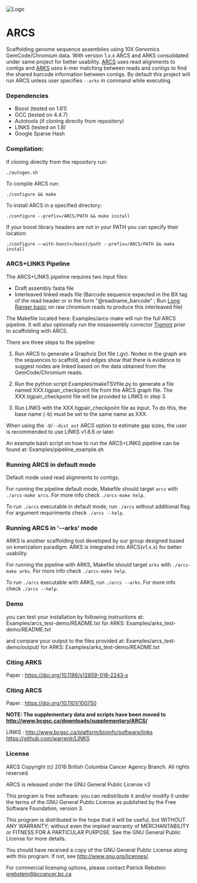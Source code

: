 ![Logo](https://github.com/bcgsc/arcs/blob/master/arcs-logo.png)

# ARCS

Scaffolding genome sequence assemblies using 10X Genomics GemCode/Chromium data. With version 1.x.x ARCS and ARKS consolidated under same project for better usability. [ARCS](https://doi.org/10.1101/100750) uses read alignments to contigs and [ARKS](https://doi.org/10.1186/s12859-018-2243-x) uses k-mer matching between reads and contigs to find the shared barcode information between contigs. By default this project will run ARCS unless user specifies `--arks` in command while executing.

### Dependencies
* Boost (tested on 1.61)
* GCC (tested on 4.4.7)
* Autotools (if cloning directly from repository) 
* LINKS (tested on 1.8)
* Google Sparse Hash

### Compilation:
If cloning directly from the repository run:
```
./autogen.sh
```
To compile ARCS run:
```
./configure && make
```
To install ARCS in a specified directory:
```
./configure --prefix=/ARCS/PATH && make install
```
If your boost library headers are not in your PATH you can specify their location:
```
./configure –-with-boost=/boost/path --prefix=/ARCS/PATH && make install
```

### ARCS+LINKS Pipeline

The ARCS+LINKS pipeline requires two input files:
* Draft assembly fasta file
* Interleaved linked reads file (Barcode sequence expected in the BX tag of the read header or in the form "@readname_barcode" ; Run [Long Ranger basic](https://support.10xgenomics.com/genome-exome/software/pipelines/latest/what-is-long-ranger) on raw chromium reads to produce this interleaved file)

The Makefile located here: Examples/arcs-make will run the full ARCS pipeline. It will also optionally run the misassembly corrector [Tigmint](https://github.com/bcgsc/tigmint) prior to scaffolding with ARCS.

There are three steps to the pipeline:

1. Run ARCS to generate a Graphviz Dot file (.gv). Nodes in the graph are the sequences to scaffold, and edges show that there is evidence to suggest nodes are linked based on the data obtained from the GemCode/Chromium reads.

2. Run the python script Examples/makeTSVfile.py to generate a file named XXX.tigpair_checkpoint file from the ARCS graph file. The XXX.tigpair_checkpoint file will be provided to LINKS in step 3.

3. Run LINKS with the XXX.tigpair_checkpoint file as input. To do this, the base name (-b) must be set to the same name as XXX.

When using the `-D`/`--dist_est` ARCS option to estimate gap sizes, the user is recommended to use LINKS v1.8.6 or later.

An example bash script on how to run the ARCS+LINKS pipeline can be found at: Examples/pipeline_example.sh

### Running ARCS in default mode

Default mode used read alignments to contigs.

For running the pipeline default mode, Makefile should target `arcs` with `./arcs-make arcs`. For more info check `./arcs-make help`.

To run `./arcs` executable in default mode, run `./arcs` without additional flag. For argument requiriments check `./arcs --help`.

### Running ARCS in '--arks' mode

ARKS is another scaffolding tool developed by our group designed based on kmerization paradigm. ARKS is integrated into ARCS(v1.x.x) for better usability.

For running the pipeline with ARKS, Makefile should target `arks` with `./arcs-make arks`. For more info check `./arcs-make help`.

To run `./arcs` executable with ARKS, run `./arcs --arks`. For more info check `./arcs --help`.

### Demo

you can test your installation by following instructions at: Examples/arcs_test-demo/README.txt
for ARKS: Examples/arks_test-demo/README.txt

and compare your output to the files provided at: Examples/arcs_test-demo/output/ 
for ARKS: Examples/arks_test-demo/README.txt

### Citing ARKS

Paper :
https://doi.org/10.1186/s12859-018-2243-x

### Citing ARCS

Paper :
https://doi.org/10.1101/100750

**NOTE: The supplementary data and scripts have been moved to http://www.bcgsc.ca/downloads/supplementary/ARCS/**

LINKS :
http://www.bcgsc.ca/platform/bioinfo/software/links
https://github.com/warrenlr/LINKS


### License  

ARCS Copyright (c) 2016 British Columbia Cancer Agency Branch.  All rights reserved.

ARCS is released under the GNU General Public License v3

This program is free software: you can redistribute it and/or modify it under the terms of the GNU General Public License as published by the Free Software Foundation, version 3.

This program is distributed in the hope that it will be useful, but WITHOUT ANY WARRANTY; without even the implied warranty of MERCHANTABILITY or FITNESS FOR A PARTICULAR PURPOSE. See the GNU General Public License for more details.

You should have received a copy of the GNU General Public License along with this program. If not, see <http://www.gnu.org/licenses/>.

For commercial licensing options, please contact Patrick Rebstein <prebstein@bccancer.bc.ca>
